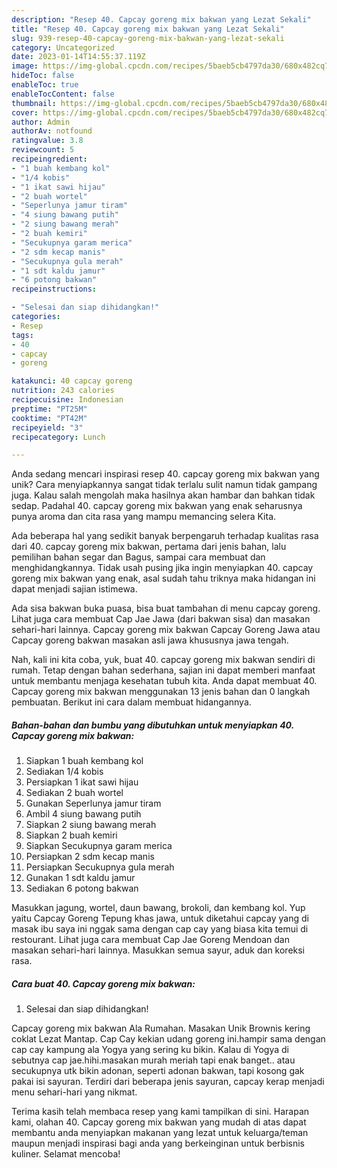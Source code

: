 ```yaml
---
description: "Resep 40. Capcay goreng mix bakwan yang Lezat Sekali"
title: "Resep 40. Capcay goreng mix bakwan yang Lezat Sekali"
slug: 939-resep-40-capcay-goreng-mix-bakwan-yang-lezat-sekali
category: Uncategorized
date: 2023-01-14T14:55:37.119Z
image: https://img-global.cpcdn.com/recipes/5baeb5cb4797da30/680x482cq70/40-capcay-goreng-mix-bakwan-foto-resep-utama.jpg
hideToc: false
enableToc: true
enableTocContent: false
thumbnail: https://img-global.cpcdn.com/recipes/5baeb5cb4797da30/680x482cq70/40-capcay-goreng-mix-bakwan-foto-resep-utama.jpg
cover: https://img-global.cpcdn.com/recipes/5baeb5cb4797da30/680x482cq70/40-capcay-goreng-mix-bakwan-foto-resep-utama.jpg
author: Admin
authorAv: notfound
ratingvalue: 3.8
reviewcount: 5
recipeingredient:
- "1 buah kembang kol"
- "1/4 kobis"
- "1 ikat sawi hijau"
- "2 buah wortel"
- "Seperlunya jamur tiram"
- "4 siung bawang putih"
- "2 siung bawang merah"
- "2 buah kemiri"
- "Secukupnya garam merica"
- "2 sdm kecap manis"
- "Secukupnya gula merah"
- "1 sdt kaldu jamur"
- "6 potong bakwan"
recipeinstructions:

- "Selesai dan siap dihidangkan!"
categories:
- Resep
tags:
- 40
- capcay
- goreng

katakunci: 40 capcay goreng 
nutrition: 243 calories
recipecuisine: Indonesian
preptime: "PT25M"
cooktime: "PT42M"
recipeyield: "3"
recipecategory: Lunch

---
```





Anda sedang mencari inspirasi resep 40. capcay goreng mix bakwan yang unik? Cara menyiapkannya sangat tidak terlalu sulit namun tidak gampang juga. Kalau salah mengolah maka hasilnya akan hambar dan bahkan tidak sedap. Padahal 40. capcay goreng mix bakwan yang enak seharusnya punya aroma dan cita rasa yang mampu memancing selera Kita.





Ada beberapa hal yang sedikit banyak berpengaruh terhadap kualitas rasa dari 40. capcay goreng mix bakwan, pertama dari jenis bahan, lalu pemilihan bahan segar dan Bagus, sampai cara membuat dan menghidangkannya. Tidak usah pusing jika ingin menyiapkan 40. capcay goreng mix bakwan yang enak,      asal sudah tahu triknya maka hidangan ini dapat menjadi sajian istimewa.














Ada sisa bakwan buka puasa, bisa buat tambahan di menu capcay goreng. Lihat juga cara membuat Cap Jae Jawa (dari bakwan sisa) dan masakan sehari-hari lainnya. Capcay goreng mix bakwan Capcay Goreng Jawa atau Capcay goreng bakwan masakan asli jawa khususnya jawa tengah.






Nah, kali ini kita coba, yuk, buat 40. capcay goreng mix bakwan sendiri di rumah. Tetap dengan bahan sederhana, sajian ini dapat memberi manfaat untuk membantu menjaga kesehatan tubuh kita. Anda dapat membuat 40. Capcay goreng mix bakwan menggunakan 13 jenis bahan dan 0 langkah pembuatan. Berikut ini cara dalam membuat hidangannya.

<!--inarticleads1-->

##### Bahan-bahan dan bumbu yang dibutuhkan untuk menyiapkan 40. Capcay goreng mix bakwan:

1. Siapkan 1 buah kembang kol
1. Sediakan 1/4 kobis
1. Persiapkan 1 ikat sawi hijau
1. Sediakan 2 buah wortel
1. Gunakan Seperlunya jamur tiram
1. Ambil 4 siung bawang putih
1. Siapkan 2 siung bawang merah
1. Siapkan 2 buah kemiri
1. Siapkan Secukupnya garam merica
1. Persiapkan 2 sdm kecap manis
1. Persiapkan Secukupnya gula merah
1. Gunakan 1 sdt kaldu jamur
1. Sediakan 6 potong bakwan


Masukkan jagung, wortel, daun bawang, brokoli, dan kembang kol. Yup yaitu Capcay Goreng Tepung khas jawa, untuk diketahui capcay yang di masak ibu saya ini nggak sama dengan cap cay yang biasa kita temui di restourant. Lihat juga cara membuat Cap Jae Goreng Mendoan dan masakan sehari-hari lainnya. Masukkan semua sayur, aduk dan koreksi rasa. 

<!--inarticleads2-->

##### Cara buat 40. Capcay goreng mix bakwan:


1. Selesai dan siap dihidangkan!

Capcay goreng mix bakwan Ala Rumahan. Masakan Unik Brownis kering coklat Lezat Mantap. Cap Cay kekian udang goreng ini.hampir sama dengan cap cay kampung ala Yogya yang sering ku bikin. Kalau di Yogya di sebutnya cap jae.hihi.masakan murah meriah tapi enak banget.. atau secukupnya utk bikin adonan, seperti adonan bakwan, tapi kosong gak pakai isi sayuran. Terdiri dari beberapa jenis sayuran, capcay kerap menjadi menu sehari-hari yang nikmat. 

Terima kasih telah membaca resep yang kami tampilkan di sini. Harapan kami, olahan 40. Capcay goreng mix bakwan yang mudah di atas dapat membantu anda menyiapkan makanan yang lezat untuk keluarga/teman maupun menjadi inspirasi bagi anda yang berkeinginan untuk berbisnis kuliner. Selamat mencoba!
